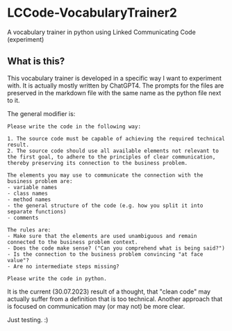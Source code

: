 # LCCode-VocabularyTrainer2
A vocabulary trainer in python using Linked Communicating Code (experiment)

## What is this?

This vocabulary trainer is developed in a specific way I want to experiment with.
It is actually mostly written by ChatGPT4. The prompts for the files are preserved
in the markdown file with the same name as the python file next to it.

The general modifier is:
```
Please write the code in the following way: 

1. The source code must be capable of achieving the required technical result.
2. The source code should use all available elements not relevant to the first goal, to adhere to the principles of clear communication, thereby preserving its connection to the business problem.

The elements you may use to communicate the connection with the business problem are:
- variable names
- class names
- method names
- the general structure of the code (e.g. how you split it into separate functions)
- comments

The rules are:
- Make sure that the elements are used unambiguous and remain connected to the business problem context.
- Does the code make sense? ("Can you comprehend what is being said?")
- Is the connection to the business problem convincing "at face value"?
- Are no intermediate steps missing?
  
Please write the code in python.
```

It is the current (30.07.2023) result of a thought, that "clean code" may actually suffer from a definition that is too technical.
Another approach that is focused on communication may (or may not) be more clear.

Just testing. :)  
